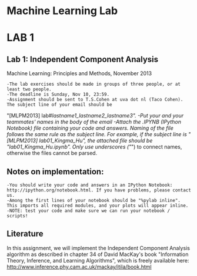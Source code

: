 Machine Learning Lab
=====================

LAB 1
======
Lab 1: Independent Component Analysis
--------------------------------------
Machine Learning: Principles and Methods, November 2013

	-The lab exercises should be made in groups of three people, or at least two people.
	-The deadline is Sunday, Nov 10, 23:59.
	-Assignment should be sent to T.S.Cohen at uva dot nl (Taco Cohen). The subject line of your email should be
"[MLPM2013] lab#_lastname1_lastname2_lastname3".
	-Put your and your teammates' names in the body of the email
	-Attach the .IPYNB (IPython Notebook) file containing your code and answers. Naming of the file follows the same
rule as the subject line. For example, if the subject line is "[MLPM2013] lab01_Kingma_Hu", the attached file should
be "lab01_Kingma_Hu.ipynb". Only use underscores ("_") to connect names, otherwise the files cannot be parsed.


Notes on implementation:
------------------------

	-You should write your code and answers in an IPython Notebook: http://ipython.org/notebook.html. If you have problems, please contact us.
	-Among the first lines of your notebook should be "%pylab inline". This imports all required modules, and your plots will appear inline.
	-NOTE: test your code and make sure we can run your notebook / scripts!

Literature
----------

In this assignment, we will implement the Independent Component Analysis algorithm as described in chapter 34 of David
MacKay's book "Information Theory, Inference, and Learning Algorithms", which is freely available here:
http://www.inference.phy.cam.ac.uk/mackay/itila/book.html

